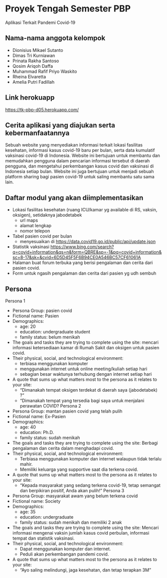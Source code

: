 # Proyek Tengah Semester PBP

Aplikasi Terkait Pandemi Covid-19

## Nama-nama anggota kelompok

- Dionisius Mikael Sutanto
- Dimas Tri Kurniawan
- Prinata Rakha Santoso
- Qosim Ariqoh Daffa
- Muhammad Rafif Priyo Waskito
- Rheina Elvaretta
- Amelia Putri Fadillah

## Link herokuapp

https://tk-pbp-d05.herokuapp.com/

## Cerita aplikasi yang diajukan serta kebermanfaatannya

Sebuah website yang menyediakan informasi terkait lokasi fasilitas kesehatan, informasi kasus covid-19 baru per bulan, serta data kumulatif vaksinasi covid-19 di Indonesia. Website ini bertujuan untuk membantu dan memudahkan pengguna dalam pencarian informasi tersebut di daerah pengguna, dan mengetahui perkembangan kasus covid dan vaksinasi di Indonesia setiap bulan. Website ini juga bertujuan untuk menjadi sebuah platform sharing bagi pasien covid-19 untuk saling membantu satu sama lain.

## Daftar modul yang akan diimplementasikan

- Lokasi fasilitas kesehatan (ruang ICU/kamar yg available di RS, vaksin, oksigen), setidaknya jabodetabek
    - url maps
    - alamat lengkap
    - nomor telepon
- Tabel pasien covid per bulan 
    - menyesuaikan di https://data.covid19.go.id/public/api/update.json
- Statistik vaksinasi https://www.bing.com/search?q=covid+information&qs=n&form=QBRE&sp=-1&pq=covid+information&sc=8-17&sk=&cvid=6D5D45F5F6B94CE0A546BC57CF61061A
- Halaman buat forum terbuka yang berisi pengalaman dan cerita dari pasien covid.
- Form untuk ngasih pengalaman dan cerita dari pasien yg udh sembuh

## Persona

Persona 1
- Persona Group: pasien covid
- Fictional name: Pasien
- Demographics: 
    - age: 20
    - education: undergraduate student
    - family status: belum menikah
- The goals and tasks they are trying to complete using the site: mencari informasi ketersediaan kamar di Rumah Sakit dan oksigen untuk pasien covid.
- Their physical, social, and technological environment:
    - terbiasa menggunakan komputer
    - menggunakan internet untuk online meeting/kuliah setiap hari
    - sebagian besar waktunya terhubung dengan internet setiap hari
- A quote that sums up what matters most to the persona as it relates to your site:
    - “Dimanakah tempat oksigen terdekat di daerah saya (jabodetabek) ?”
    - “Dimanakah tempat yang tersedia bagi saya untuk menjalani perawatan COVID?
Persona 2
- Persona Group: mantan pasien covid yang telah pulih
- Fictional name: Ex-Pasien
- Demographics:
    - age: 40
    - education: Ph.D.
    - family status: sudah menikah
- The goals and tasks they are trying to complete using the site: Berbagi pengalaman dan cerita dalam menghadapi covid.
- Their physical, social, and technological environment:
    - Terbiasa menggunakan komputer dan internet walaupun tidak terlalu mahir.
    - Memiliki keluarga yang supportive saat dia terkena covid.
- A quote that sums up what matters most to the persona as it relates to your site:
    - “Kepada masyarakat yang sedang terkena covid-19, tetap semangat dan berpikiran positif, Anda akan pulih!”
Persona 3
- Persona Group: masyarakat awam yang belum terkena covid
- Fictional name: Society
- Demographics:
    - age: 35
    - education: undergraduate
    - family status: sudah menikah dan memiliki 2 anak
- The goals and tasks they are trying to complete using the site: Mencari informasi mengenai vaksin jumlah kasus covid perbulan, informasi tempat dan statistik vaksinasi.
- Their physical, social, and technological environment:
    - Dapat menggunakan komputer dan internet.
    - Peduli akan perkembangan pandemi covid.
- A quote that sums up what matters most to the persona as it relates to your site: 
    - “Ayo saling melindungi, jaga kesehatan, dan tetap terapkan 3M”
